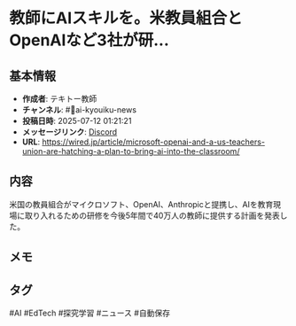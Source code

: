 # 教師にAIスキルを。米教員組合とOpenAIなど3社が研...

## 基本情報
- **作成者**: テキトー教師
- **チャンネル**: #📰ai-kyouiku-news
- **投稿日時**: 2025-07-12 01:21:21
- **メッセージリンク**: [Discord](https://discord.com/channels/1206805897398059028/1389835531503927487/1393401816124883015)
- **URL**: https://wired.jp/article/microsoft-openai-and-a-us-teachers-union-are-hatching-a-plan-to-bring-ai-into-the-classroom/

## 内容
米国の教員組合がマイクロソフト、OpenAI、Anthropicと提携し、AIを教育現場に取り入れるための研修を今後5年間で40万人の教師に提供する計画を発表した。

## メモ
<!-- ここに感想やメモを記入 -->

## タグ
#AI #EdTech #探究学習 #ニュース #自動保存
